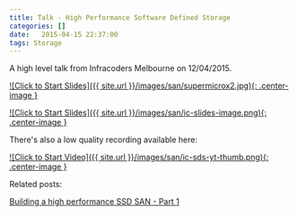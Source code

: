 ```yaml
---
title: Talk - High Performance Software Defined Storage
categories: []
date:   2015-04-15 22:37:00
tags: Storage
---
```


A high level talk from Infracoders Melbourne on 12/04/2015.

[![Click to Start Slides]({{ site.url }}/images/san/supermicrox2.jpg){: .center-image }](https://www.dropbox.com/s/rdojhb399639e4k/lightning_san.pdf?dl=0)
<!--more-->

[![Click to Start Slides]({{ site.url }}/images/san/ic-slides-image.png){: .center-image }](https://www.dropbox.com/s/rdojhb399639e4k/lightning_san.pdf?dl=0)

There's also a low quality recording available here:

[![Click to Start Video]({{ site.url }}/images/san/ic-sds-yt-thumb.png){: .center-image }](https://youtu.be/VAdqurA2zQ4?t=198)

Related posts:

[Building a high performance SSD SAN - Part 1](https://smcleod.net/building-a-high-performance-ssd-san/)